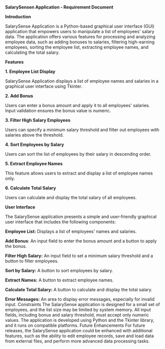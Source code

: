 ******SalarySensen Application  - Requirement Document******

**Introduction**

SalarySense Application is a Python-based graphical user interface (GUI) application that empowers users to manipulate a list of employees' salary data. The application offers various features for processing and analyzing employee data, such as adding bonuses to salaries, filtering high-earning employees, sorting the employee list, extracting employee names, and calculating the total salary.

**Features**

**1. Employee List Display**

SalarySense Application displays a list of employee names and salaries in a graphical user interface using Tkinter.

**2. Add Bonus**

Users can enter a bonus amount and apply it to all employees' salaries. Input validation ensures the bonus value is numeric.

**3. Filter High Salary Employees**

Users can specify a minimum salary threshold and filter out employees with salaries above the threshold.

**4. Sort Employees by Salary**

Users can sort the list of employees by their salary in descending order.

**5. Extract Employee Names**

This feature allows users to extract and display a list of employee names only.

**6. Calculate Total Salary**

Users can calculate and display the total salary of all employees.

**User Interface**

The SalarySense application presents a simple and user-friendly graphical user interface that includes the following components:

**Employee List:** Displays a list of employees' names and salaries.

**Add Bonus**: An input field to enter the bonus amount and a button to apply the bonus.

**Filter High Salary:** An input field to set a minimum salary threshold and a button to filter employees.

**Sort by Salary:** A button to sort employees by salary.

**Extract Names:** A button to extract employee names.

**Calculate Total Salary:** A button to calculate and display the total salary.

**Error Messages:** An area to display error messages, especially for invalid input.
Constraints
The SalarySense application is designed for a small set of employees, and the list size may be limited by system memory.
All input fields, including bonus and salary threshold, must accept only numeric values.
The application is developed using Python and the Tkinter library, and it runs on compatible platforms.
Future Enhancements
For future releases, the SalarySense application could be enhanced with additional features, such as the ability to edit employee records, save and load data from external files, and perform more advanced data processing tasks.
